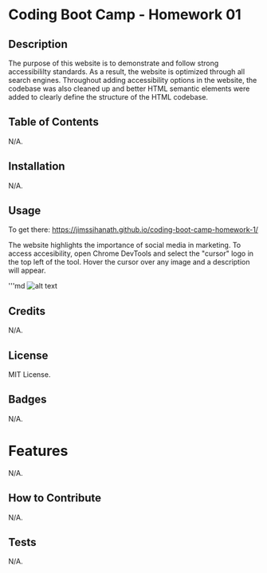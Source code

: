 # Coding Boot Camp - Homework 01

## Description

The purpose of this website is to demonstrate and follow strong accessibililty standards. As a result, the website is optimized through all search engines. Throughout adding accessibility options in the website, the codebase was also cleaned up and better HTML semantic elements were added to clearly define the structure of the HTML codebase.

## Table of Contents

N/A.

## Installation

N/A.

## Usage

To get there: https://jimssihanath.github.io/coding-boot-camp-homework-1/

The website highlights the importance of social media in marketing. To access accesibility, open Chrome DevTools and select the "cursor" logo in the top left of the tool. Hover the cursor over any image and a description will appear.

'''md
![alt text](assets/images/Screenshot%202024-05-02%20at%2013.36.15.png)

## Credits

N/A.

## License

MIT License.

## Badges

N/A.

# Features

N/A.

## How to Contribute

N/A.

## Tests

N/A.